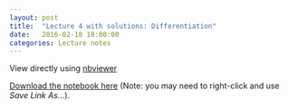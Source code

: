 ```yaml
---
layout: post
title:  "Lecture 4 with solutions: Differentiation" 
date:   2016-02-18 10:00:00
categories: Lecture notes
---
```


View directly using [nbviewer](http://nbviewer.ipython.org/github/ggorman/Numerical-methods-1/blob/master/notebook/differentiation-solutions.ipynb)

[Download the notebook here](https://raw.githubusercontent.com/ggorman/Numerical-methods-1/master/notebook/differentiation-solutions.ipynb) (Note: you may need to right-click and use *Save Link As...*).

